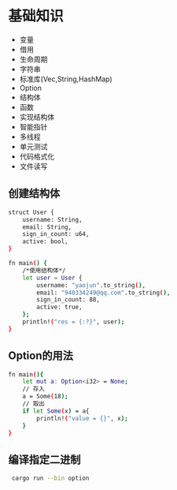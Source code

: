 # 基础知识
- 变量
- 借用
- 生命周期
- 字符串
- 标准库(Vec,String,HashMap)
- Option
- 结构体
- 函数
- 实现结构体
- 智能指针
- 多线程
- 单元测试
- 代码格式化
- 文件读写
## 创建结构体
```sh
struct User {
    username: String,
    email: String,
    sign_in_count: u64,
    active: bool,
}

fn main() {
    /*使用结构体*/
    let user = User {
        username: "yaojun".to_string(),
        email: "940334249@qq.com".to_string(),
        sign_in_count: 88,
        active: true,
    };
    println!("res = {:?}", user);
}
```
## Option的用法
```sh
fn main(){
    let mut a: Option<i32> = None;
    // 存入
    a = Some(18);
    // 取出
    if let Some(x) = a{
        println!("value = {}", x);
    }
}
```
## 编译指定二进制
```sh
 cargo run --bin option
```

